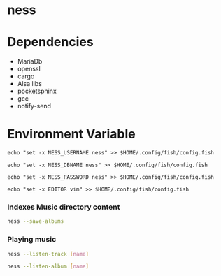 # ness

# Dependencies

* MariaDb
* openssl
* cargo
* Alsa libs
* pocketsphinx
* gcc
* notify-send

# Environment Variable

```shell
echo "set -x NESS_USERNAME ness" >> $HOME/.config/fish/config.fish
```   

```shell
echo "set -x NESS_DBNAME ness" >> $HOME/.config/fish/config.fish
```

```shell
echo "set -x NESS_PASSWORD ness" >> $HOME/.config/fish/config.fish
```

```shell
echo "set -x EDITOR vim" >> $HOME/.config/fish/config.fish
```

### Indexes Music directory content

```bash
ness --save-albums
```

### Playing music

```bash
ness --listen-track [name]
```

```bash
ness --listen-album [name]
```
